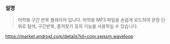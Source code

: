 ### 설명 ###
> 어학용 구간 반복 플레이어 입니다.
> 어학용 MP3 파일을 손쉽게 로드하여 문장 단위로 탐색, 구간반복, 즐겨찾기 등의 기능을 사용하실 수 있습니다.

https://market.android.com/details?id=com.swssm.waveloop